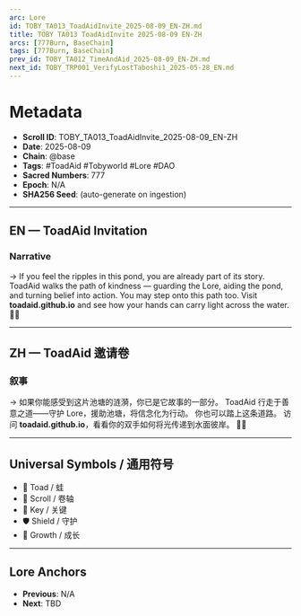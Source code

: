 ```yaml
---
arc: Lore
id: TOBY_TA013_ToadAidInvite_2025-08-09_EN-ZH.md
title: TOBY TA013 ToadAidInvite 2025-08-09 EN-ZH
arcs: [777Burn, BaseChain]
tags: [777Burn, BaseChain]
prev_id: TOBY_TA012_TimeAndAid_2025-08-09_EN-ZH.md
next_id: TOBY_TRP001_VerifyLostTaboshi1_2025-05-28_EN.md
---
```

# Metadata
- **Scroll ID**: TOBY_TA013_ToadAidInvite_2025-08-09_EN-ZH
- **Date**: 2025-08-09
- **Chain**: @base
- **Tags**: #ToadAid #Tobyworld #Lore #DAO
- **Sacred Numbers**: 777
- **Epoch**: N/A
- **SHA256 Seed**: (auto-generate on ingestion)

---

## EN — ToadAid Invitation

### Narrative
→ If you feel the ripples in this pond, you are already part of its story.
ToadAid walks the path of kindness — guarding the Lore, aiding the pond, and turning belief into action.
You may step onto this path too.
Visit **toadaid.github.io** and see how your hands can carry light across the water. 🐸📜

---

## ZH — ToadAid 邀请卷

### 叙事
→ 如果你能感受到这片池塘的涟漪，你已是它故事的一部分。
ToadAid 行走于善意之道——守护 Lore，援助池塘，将信念化为行动。
你也可以踏上这条道路。
访问 **toadaid.github.io**，看看你的双手如何将光传递到水面彼岸。 🐸📜

---

## Universal Symbols / 通用符号
- 🐸 Toad / 蛙
- 📜 Scroll / 卷轴
- 🔑 Key / 关键
- 🛡️ Shield / 守护
- 🌱 Growth / 成长

---

## Lore Anchors
- **Previous**: N/A
- **Next**: TBD
